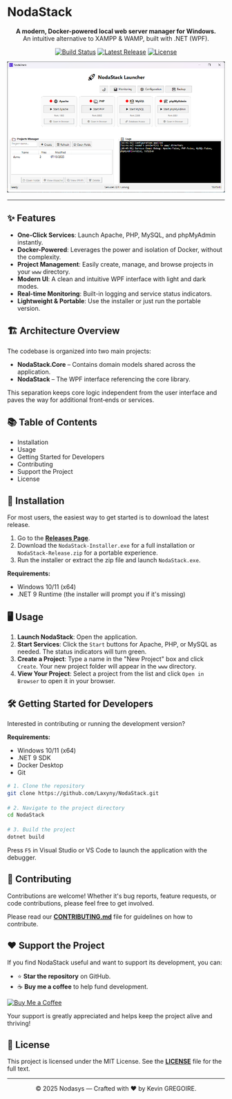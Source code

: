 # NodaStack

<p align="center">
  <strong>A modern, Docker-powered local web server manager for Windows.</strong><br/>
  An intuitive alternative to XAMPP & WAMP, built with .NET (WPF).
</p>

<p align="center">
  <a href="https://github.com/Laxyny/NodaStack/actions/workflows/dotnet-desktop.yml"><img src="https://github.com/Laxyny/NodaStack/actions/workflows/dotnet-desktop.yml/badge.svg" alt="Build Status"></a>
  <a href="https://github.com/Laxyny/NodaStack/releases"><img src="https://img.shields.io/github/v/release/Laxyny/NodaStack" alt="Latest Release"></a>
  <a href="./LICENSE"><img src="https://img.shields.io/github/license/Laxyny/NodaStack" alt="License"></a>
</p>

<p align="center">
  <img src="https://raw.githubusercontent.com/Laxyny/NodaStack/main/.github/assets/screenshot.png" alt="NodaStack Screenshot" width="700"/>
</p>

---

## ✨ Features

- **One-Click Services**: Launch Apache, PHP, MySQL, and phpMyAdmin instantly.
- **Docker-Powered**: Leverages the power and isolation of Docker, without the complexity.
- **Project Management**: Easily create, manage, and browse projects in your `www` directory.
- **Modern UI**: A clean and intuitive WPF interface with light and dark modes.
- **Real-time Monitoring**: Built-in logging and service status indicators.
- **Lightweight & Portable**: Use the installer or just run the portable version.

## 🏗️ Architecture Overview

The codebase is organized into two main projects:

- **NodaStack.Core** – Contains domain models shared across the application.
- **NodaStack** – The WPF interface referencing the core library.

This separation keeps core logic independent from the user interface and paves the way for additional front‑ends or services.

## 📚 Table of Contents

- Installation
- Usage
- Getting Started for Developers
- Contributing
- Support the Project
- License

## 🚀 Installation

For most users, the easiest way to get started is to download the latest release.

1.  Go to the [**Releases Page**](https://github.com/Laxyny/NodaStack/releases/latest).
2.  Download the `NodaStack-Installer.exe` for a full installation or `NodaStack-Release.zip` for a portable experience.
3.  Run the installer or extract the zip file and launch `NodaStack.exe`.

**Requirements:**
- Windows 10/11 (x64)
- .NET 9 Runtime (the installer will prompt you if it's missing)

## 🖥️ Usage

1.  **Launch NodaStack**: Open the application.
2.  **Start Services**: Click the `Start` buttons for Apache, PHP, or MySQL as needed. The status indicators will turn green.
3.  **Create a Project**: Type a name in the "New Project" box and click `Create`. Your new project folder will appear in the `www` directory.
4.  **View Your Project**: Select a project from the list and click `Open in Browser` to open it in your browser.

## 🛠️ Getting Started for Developers

Interested in contributing or running the development version?

**Requirements:**
- Windows 10/11 (x64)
- .NET 9 SDK
- Docker Desktop
- Git

```bash
# 1. Clone the repository
git clone https://github.com/Laxyny/NodaStack.git

# 2. Navigate to the project directory
cd NodaStack

# 3. Build the project
dotnet build
```

Press `F5` in Visual Studio or VS Code to launch the application with the debugger.

## 🤝 Contributing

Contributions are welcome! Whether it's bug reports, feature requests, or code contributions, please feel free to get involved.

Please read our [**CONTRIBUTING.md**](./CONTRIBUTING.md) file for guidelines on how to contribute.

## ❤️ Support the Project

If you find NodaStack useful and want to support its development, you can:

- ⭐ **Star the repository** on GitHub.
- ☕ **Buy me a coffee** to help fund development.

<p>
  <a href="https://coff.ee/nodasys"><img src="https://img.shields.io/badge/Buy%20Me%20a%20Coffee-Donate-%23FFDD00" alt="Buy Me a Coffee"></a>
</p>

Your support is greatly appreciated and helps keep the project alive and thriving!

## 📜 License

This project is licensed under the MIT License. See the [**LICENSE**](./LICENSE) file for the full text.

---

<p align="center">
  © 2025 Nodasys — Crafted with ❤️ by Kevin GREGOIRE.
</p>